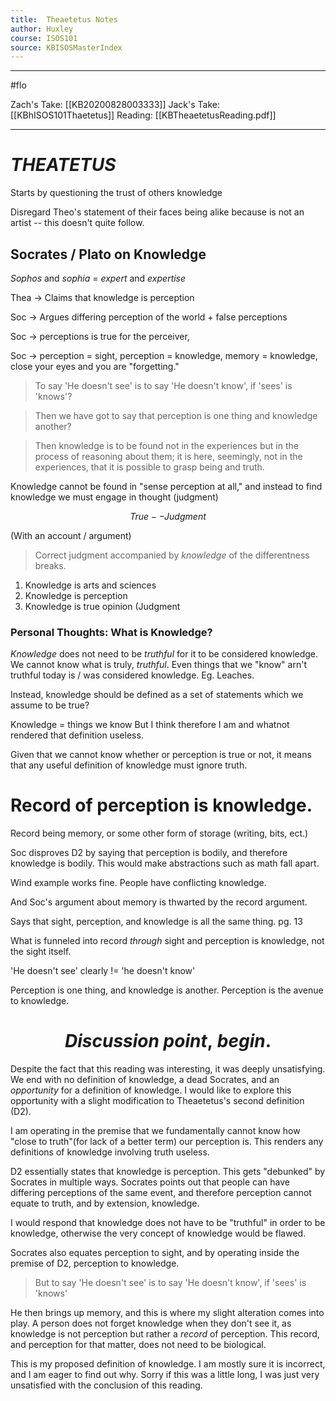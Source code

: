 ```yaml
---
title:  Theaetetus Notes 
author: Huxley 
course: ISOS101
source: KBISOSMasterIndex
---
```


--- 

#flo

Zach's Take: [[KB20200828003333]]
Jack's Take: [[KBhISOS101Thaetetus]]
Reading: [[KBTheaetetusReading.pdf]]

---

# $THEATETUS$

Starts by questioning the trust of others knowledge 

Disregard Theo's statement of their faces being alike because is not an artist -- this doesn't quite follow. 


## Socrates / Plato on Knowledge 

*Sophos* and *sophia*  = *expert* and *expertise*


Thea -> Claims that knowledge is perception 

Soc -> Argues differing perception of the world + false perceptions 

Soc -> perceptions is true for the perceiver, 

Soc -> perception = sight, perception = knowledge, memory = knowledge, close your eyes and you are "forgetting." 

> To say 'He doesn't see' is to say 'He doesn't know', if 'sees' is 'knows'? 

> Then we have got to say that perception is one thing and knowledge another?

> Then knowledge is to be found not in the experiences but in the process of reasoning about them; it is here, seemingly, not in the experiences, that it is possible to grasp being and truth.


Knowledge cannot be found in "sense perception at all," and instead to find knowledge we must engage in thought (judgment)

*$$True--Judgment$$*

(With an account / argument)


> Correct judgment accompanied by *knowledge* of the differentness
breaks. 


1. Knowledge is arts and sciences
2. Knowledge is perception
3. Knowledge is true opinion (Judgment



### Personal Thoughts: What is Knowledge?

*Knowledge* does not need to be *truthful* for it to be considered knowledge. We cannot know what is truly, *truthful*. Even things that we "know" arn't truthful today is / was considered knowledge. Eg. Leaches.


Instead, knowledge should be defined as a set of statements which we assume to be true?  


Knowledge = things we know
But I think therefore I am and whatnot rendered that definition useless. 


Given that we cannot know whether or perception is true or not, it means that any useful definition of knowledge must ignore truth. 


# Record of perception is knowledge.


Record being memory, or some other form of storage (writing, bits, ect.)


Soc disproves D2 by saying that perception is bodily, and therefore knowledge is bodily. This would make abstractions such as math fall apart. 

Wind example works fine. People have conflicting knowledge.

And Soc's argument about memory is thwarted by the record argument. 


Says that sight, perception, and knowledge is all the same thing. 
pg. 13

What is funneled into record *through* sight and perception is knowledge, not the sight itself.

'He doesn't see' clearly != 'he doesn't know'

Perception is one thing, and knowledge is another. Perception is the avenue to knowledge. 


# $$Discussion\ point,\ begin.$$



Despite the fact that this reading was interesting, it was deeply unsatisfying. We end with no definition of knowledge, a dead Socrates, and an *opportunity* for a definition of knowledge. I would like to explore this opportunity with a slight modification to Theaetetus's second definition (D2). 

I am operating in the premise that we fundamentally cannot know how "close to truth"(for lack of a better term) our perception is. This renders any definitions of knowledge involving truth useless.  

D2 essentially states that knowledge is perception. This gets "debunked" by Socrates in multiple ways. Socrates points out that people can have differing perceptions of the same event, and therefore perception cannot equate to truth, and by extension, knowledge.

I would respond that knowledge does not have to be "truthful" in order to be knowledge, otherwise the very concept of knowledge would be flawed. 

Socrates also equates perception to sight, and by operating inside the premise of D2, perception to knowledge.

> But to say 'He doesn't see' is to say 'He doesn't know', if 'sees' is 'knows'


He then brings up memory, and this is where my slight alteration comes into play. A person does not forget knowledge when they don't see it, as knowledge is not perception but rather a *record* of perception. This record, and perception for that matter, does not need to be biological.

This is my proposed definition of knowledge. I am mostly sure it is incorrect, and I am eager to find out why. Sorry if this was a little long, I was just very unsatisfied with the conclusion of this reading.





